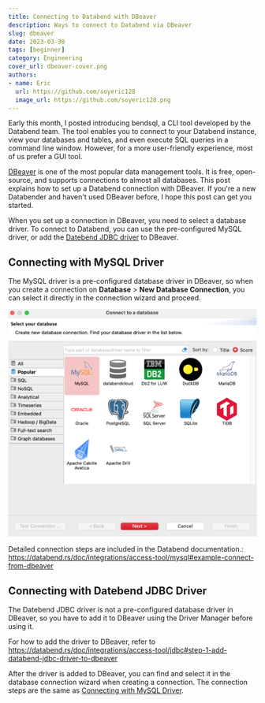 ```yaml
---
title: Connecting to Databend with DBeaver
description: Ways to connect to Databend via DBeaver
slug: dbeaver
date: 2023-03-30
tags: [beginner]
category: Engineering
cover_url: dbeaver-cover.png
authors:
- name: Eric
  url: https://github.com/soyeric128
  image_url: https://github.com/soyeric128.png
---
```


Early this month, I posted introducing bendsql, a CLI tool developed by the Databend team. The tool enables you to connect to your Databend instance, view your databases and tables, and even execute SQL queries in a command line window. However, for a more user-friendly experience, most of us prefer a GUI tool.

[DBeaver](https://dbeaver.com) is one of the most popular data management tools. It is free, open-source, and supports connections to almost all databases. This post explains how to set up a Databend connection with DBeaver. If you're a new Databender and haven't used DBeaver before, I hope this post can get you started.

When you set up a connection in DBeaver, you need to select a database driver. To connect to Databend, you can use the pre-configured MySQL driver, or add the [Datebend JDBC driver](https://github.com/databendcloud/databend-jdbc) to DBeaver.

## Connecting with MySQL Driver

The MySQL driver is a pre-configured database driver in DBeaver, so when you create a connection on **Database** > **New Database Connection**, you can select it directly in the connection wizard and proceed.

![Alt text](../static/img/blog/dbeaver-select.png)

Detailed connection steps are included in the Databend documentation.: https://databend.rs/doc/integrations/access-tool/mysql#example-connect-from-dbeaver

## Connecting with Datebend JDBC Driver

The Datebend JDBC driver is not a pre-configured database driver in DBeaver, so you have to add it to DBeaver using the Driver Manager before using it.

For how to add the driver to DBeaver, refer to https://databend.rs/doc/integrations/access-tool/jdbc#step-1-add-databend-jdbc-driver-to-dbeaver

After the driver is added to DBeaver, you can find and select it in the database connection wizard when creating a connection. The connection steps are the same as [Connecting with MySQL Driver](#connecting-with-mysql-driver).